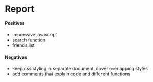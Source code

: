 # Report

#### Positives
+ impressive javascript  
+ search function  
+ friends list  

#### Negatives
+ keep css styling in separate document, cover overlapping styles  
+ add comments that explain code and different functions
